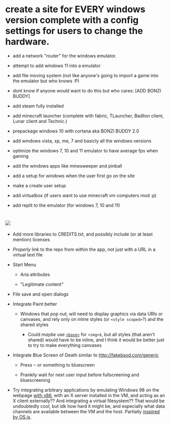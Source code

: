 # create a site for EVERY windows version complete with a config settings for users to change the hardware.

* add a network "router" for the windows emulator.

* attempt to add windows 11 into a emulator

* add file moving system (not like anyone's going to import a game into the emulator but who knows :P)

* dont know if anyone would want to do this but who cares: [ADD BONZI BUDDY]

* add steam fully installed

* add minecraft launcher (complete with fabric, TLauncher, Badlion client, Lunar client and Technic.)

* prepackage windows 10 with cortana aka BONZI BUDDY 2.0

* add windows vista, xp, me, 7 and basicly all the windows versions

* optimize the windows 7, 10 and 11 emulator to have average fps when gaming

* add the windows apps like minesweeper and pinball

* add a setup for windows when the user first go on the site

* make a create user setup

* add virtualbox (if users want to use minecraft vm computers mod :p)

* add replit to the emulator (for windows 7, 10 and 11)

# ![](images/icons/shutdown-32x32.png)

* Add more libraries to CREDITS.txt, and possibly include (or at least mention) licenses

* *Properly* link to the repo from within the app, not just with a URL in a virtual text file

* Start Menu

	* Aria attributes

	* "Legitimate content"

* File save and open dialogs

* Integrate Paint better

	* Windows that pop out; will need to display graphics via data URIs or canvases, and rely only on inline styles (or `<style scoped>`?) and the shared styles

		* Could *maybe* use [`<base>`](https://developer.mozilla.org/en-US/docs/Web/HTML/Element/base) for `<img>`s, but all styles (that aren't shared) would have to be inline, and I think it would be better just to try to make everything canvases

* Integrate Blue Screen of Death similar to http://fakebsod.com/generic

	* Press <kbd>~</kbd> or something to bluescreen

	* Prankily wait for next user input before fullscreening and bluescreening

* Try integrating arbitrary applications by emulating Windows 98 on the webpage [with v86](https://github.com/copy/v86/blob/master/docs/api.md),
with an X server installed in the VM, and acting as an X client externally??
And integrating a virtual filesystem??
That would be undoubtedly cool, but idk how hard it might be,
and especially what data channels are available between the VM and the host.
Partially [inspired by OS.js](https://www.youtube.com/watch?v=c0safRR0ldM&index=16&list=PL74DE0E481419C259).
